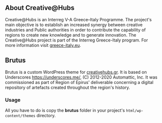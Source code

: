 ## About Creative@Hubs
Creative@Hubs is an Interreg V-A Greece–Italy Programme. The project's main objective is to establish an increased synergy between creative industries and Public authorities in order to contribute the capability of regions to create new knowledge and to generate innovation. The Creative@Hubs project is part of the Interreg Greece-Italy program. For more information visit [greece-italy.eu](https://greece-italy.eu/rlb-funded-projects/creativehubs/).

## Brutus
Brutus is a custom WordPress theme for [creativehubs.gr](https://creativehubs.gr). It is based on Underscores https://underscores.me/, (C) 2012-2020 Automattic, Inc. It was commissioned as part of Region of Epirus' deliverable concerning a digital repository of artefacts created throughout the region's history.

### Usage
All you have to do is copy the **brutus** folder in your project's `html/wp-content/themes` directory.
